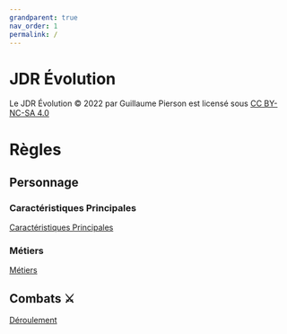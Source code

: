 ```yaml
---
grandparent: true
nav_order: 1
permalink: /
---
```


# JDR Évolution

Le JDR Évolution © 2022 par Guillaume Pierson est licensé sous [CC BY-NC-SA 4.0](https://creativecommons.org/licenses/by-nc-sa/4.0/deed.fr)

# Règles

## Personnage

### Caractéristiques Principales

[Caractéristiques Principales](personnages/caractéristiques-principales.md)

### Métiers

[Métiers](personnages/métiers.md)

## Combats ⚔️

[Déroulement](combats/déroulement.md)
